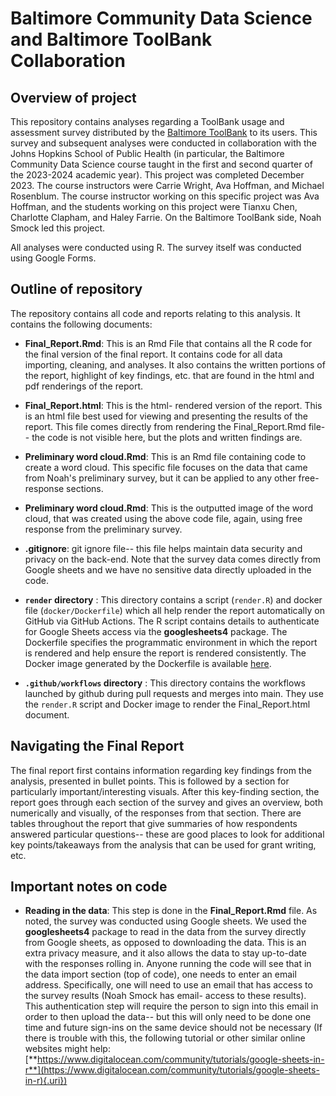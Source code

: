 # Baltimore Community Data Science and Baltimore ToolBank Collaboration

## Overview of project

This repository contains analyses regarding a ToolBank usage and assessment survey distributed by the [Baltimore ToolBank](https://baltimoretoolbank.org/) to its users. This survey and subsequent analyses were conducted in collaboration with the Johns Hopkins School of Public Health (in particular, the Baltimore Community Data Science course taught in the first and second quarter of the 2023-2024 academic year). This project was completed December 2023. The course instructors were Carrie Wright, Ava Hoffman, and Michael Rosenblum. The course instructor working on this specific project was Ava Hoffman, and the students working on this project were Tianxu Chen, Charlotte Clapham, and Haley Farrie. On the Baltimore ToolBank side, Noah Smock led this project.

All analyses were conducted using R. The survey itself was conducted using Google Forms.

## Outline of repository

The repository contains all code and reports relating to this analysis. It contains the following documents:

-   **Final_Report.Rmd**: This is an Rmd File that contains all the R code for the final version of the final report. It contains code for all data importing, cleaning, and analyses. It also contains the written portions of the report, highlight of key findings, etc. that are found in the html and pdf renderings of the report.

-   **Final_Report.html**: This is the html- rendered version of the report. This is an html file best used for viewing and presenting the results of the report. This file comes directly from rendering the Final_Report.Rmd file-- the code is not visible here, but the plots and written findings are.

-   **Preliminary word cloud.Rmd**: This is an Rmd file containing code to create a word cloud. This specific file focuses on the data that came from Noah's preliminary survey, but it can be applied to any other free-response sections.

-   **Preliminary word cloud.Rmd**: This is the outputted image of the word cloud, that was created using the above code file, again, using free response from the preliminary survey.

-   **.gitignore**: git ignore file-- this file helps maintain data security and privacy on the back-end. Note that the survey data comes directly from Google sheets and we have no sensitive data directly uploaded in the code.

-   **`render` directory** : This directory contains a script (`render.R`) and docker file (`docker/Dockerfile`) which all help render the report automatically on GitHub via GitHub Actions. The R script contains details to authenticate for Google Sheets access via the **googlesheets4** package. The Dockerfile specifies the programmatic environment in which the report is rendered and help ensure the report is rendered consistently. The Docker image generated by the Dockerfile is available [here](https://hub.docker.com/repository/docker/jhudsl/bcds_toolbank_2023/general).

-   **`.github/workflows` directory** : This directory contains the workflows launched by github during pull requests and merges into main. They use the `render.R` script and Docker image to render the Final_Report.html document.

## Navigating the Final Report

The final report first contains information regarding key findings from the analysis, presented in bullet points. This is followed by a section for particularly important/interesting visuals. After this key-finding section, the report goes through each section of the survey and gives an overview, both numerically and visually, of the responses from that section. There are tables throughout the report that give summaries of how respondents answered particular questions-- these are good places to look for additional key points/takeaways from the analysis that can be used for grant writing, etc.

## Important notes on code

-   **Reading in the data**: This step is done in the **Final_Report.Rmd** file. As noted, the survey was conducted using Google sheets. We used the **googlesheets4** package to read in the data from the survey directly from Google sheets, as opposed to downloading the data. This is an extra privacy measure, and it also allows the data to stay up-to-date with the responses rolling in. Anyone running the code will see that in the data import section (top of code), one needs to enter an email address. Specifically, one will need to use an email that has access to the survey results (Noah Smock has email- access to these results). This authentication step will require the person to sign into this email in order to then upload the data-- but this will only need to be done one time and future sign-ins on the same device should not be necessary (If there is trouble with this, the following tutorial or other similar online websites might help: [**https://www.digitalocean.com/community/tutorials/google-sheets-in-r**](https://www.digitalocean.com/community/tutorials/google-sheets-in-r){.uri})
